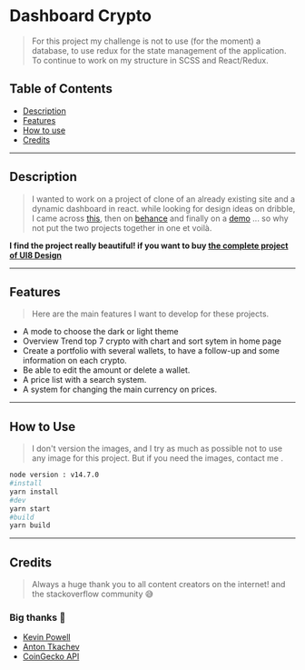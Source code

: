 # Dashboard Crypto
> For this project my challenge is not to use (for the moment) a database,
> to use redux for the state management of the application. To continue to work on my structure in SCSS and React/Redux.

## Table of Contents

- [Description](#description)
- [Features](#features)
- [How to use](#How-to-Use)
- [Credits](#credits)

---

## Description
> I wanted to work on a project of clone of an already existing site and a dynamic dashboard in react. while looking for design ideas on dribble, I came across [this](https://dribbble.com/shots/14742262-Unity-Dashboard-Kit-Exchange), then on [behance](https://www.behance.net/gallery/109404525/Unity-Dashboard-Kit-Exchange) and finally on a [demo](https://ui8-unity-exchange.herokuapp.com/) ... so why not put the two projects together in one et voilà.

**I find the project really beautiful! if you want to buy [the complete project of UI8 Design](https://ui8.net/ui8/products/unity-dashboard-kit--exchange)**

---

## Features
> Here are the main features I want to develop for these projects.

- A mode to choose the dark or light theme
- Overview Trend top 7 crypto with chart and sort sytem in home page
- Create a portfolio with several wallets, to have a follow-up and some information on each crypto.
- Be able to edit the amount or delete a wallet.
- A price list with a search system.
- A system for changing the main currency on prices.

---

## How to Use
>I don't version the images, and I try as much as possible not to use any image for this project. But if you need the images, contact me .

```bash
node version : v14.7.0
#install
yarn install
#dev
yarn start
#build
yarn build
```
---

## Credits
> Always a huge thank you to all content creators on the internet! and the stackoverflow community 😅

### Big thanks 🙌

- [Kevin Powell](https://www.youtube.com/channel/UCJZv4d5rbIKd4QHMPkcABCw)
- [Anton Tkachev](https://dribbble.com/keeplegend)
- [CoinGecko API](https://www.coingecko.com/api/documentations/v3#/)